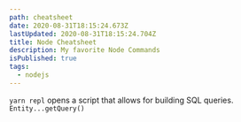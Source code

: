 ```yaml
---
path: cheatsheet
date: 2020-08-31T18:15:24.673Z
lastUpdated: 2020-08-31T18:15:24.704Z
title: Node Cheatsheet
description: My favorite Node Commands
isPublished: true
tags:
  - nodejs
---
```


`yarn repl` opens a script that allows for building SQL queries. `Entity...getQuery()`
